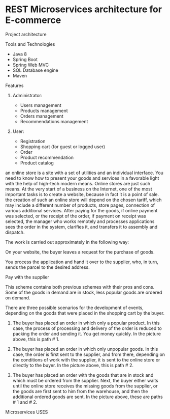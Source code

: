 # REST Microservices architecture for E-commerce



Project architecture
 

Tools and Technologies

- Java 8
- Spring Boot
- Spring Web MVC 
- SQL Database engine
- Maven

Features

1. Administrator:

   - Users management
   - Products management
   - Orders management
   - Recommendations management

2. User:

   - Registration
   - Shopping cart (for guest or logged user)
   - Order
   - Product recommendation 
   - Product catalog


an online store is a site with a set of utilities and an individual interface. You need to know how to present your goods and services in a favorable light with the help of high-tech modern means. Online stores are just such means.
At the very start of a business on the Internet, one of the most important tasks is to create a website, because in fact it is a point of sale.
the creation of such an online store will depend on the chosen tariff, which may include a different number of products, store pages, connection of various additional services.
After paying for the goods, if online payment was selected, or the receipt of the order, if payment on receipt was selected, the manager who works remotely and processes applications sees the order in the system, clarifies it, and transfers it to assembly and dispatch.

The work is carried out approximately in the following way:

On your website, the buyer leaves a request for the purchase of goods.

You process the application and hand it over to the supplier, who, in turn, sends the parcel to the desired address.

Pay with the supplier

This scheme contains both previous schemes with their pros and cons. Some of the goods in demand are in stock, less popular goods are ordered on demand.

There are three possible scenarios for the development of events, depending on the goods that were placed in the shopping cart by the buyer.

1. The buyer has placed an order in which only a popular product. In this case, the process of processing and delivery of the order is reduced to packing the order and sending it. You get money quickly. In the picture above, this is path # 1.

2. The buyer has placed an order in which only unpopular goods. In this case, the order is first sent to the supplier, and from there, depending on the conditions of work with the supplier, it is sent to the online store or directly to the buyer. In the picture above, this is path # 2.

3. The buyer has placed an order with the goods that are in stock and which must be ordered from the supplier. Next, the buyer either waits until the online store receives the missing goods from the supplier, or the goods are first sent to him from the warehouse, and then the additional ordered goods are sent. In the picture above, these are paths # 1 and # 2.





Microservices USES
